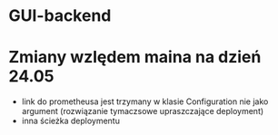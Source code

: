 # GUI-backend

# Zmiany wzlędem maina na dzień 24.05
* link do prometheusa jest trzymany w klasie Configuration nie jako argument (rozwiązanie tymaczsowe upraszczające deployment)
* inna ścieżka deploymentu
